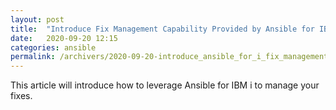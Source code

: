 ```yaml
---
layout: post
title:  "Introduce Fix Management Capability Provided by Ansible for IBM i"
date:   2020-09-20 12:15
categories: ansible
permalink: /archivers/2020-09-20-introduce_ansible_for_i_fix_management_function
---
```


This article will introduce how to leverage Ansible for IBM i to manage your fixes. 
